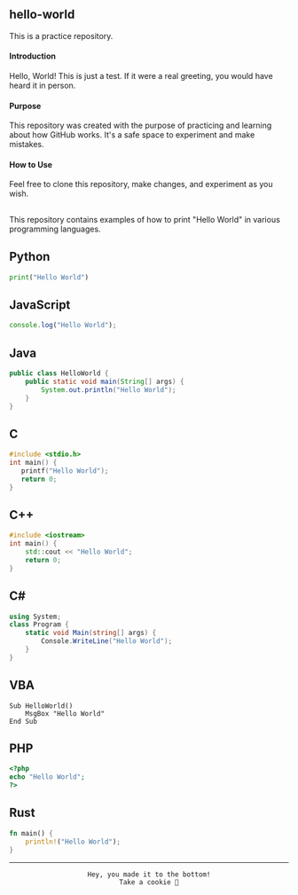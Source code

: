 ## hello-world

This is a practice repository.

#### Introduction

Hello, World! This is just a test. If it were a real greeting, you would have heard it in person.

#### Purpose

This repository was created with the purpose of practicing and learning about how GitHub works. It's a safe space to experiment and make mistakes.

#### How to Use

Feel free to clone this repository, make changes, and experiment as you wish.

##

This repository contains examples of how to print "Hello World" in various programming languages.

## Python

```python
print("Hello World")
```

## JavaScript

```javascript
console.log("Hello World");
```

## Java

```java
public class HelloWorld {
    public static void main(String[] args) {
        System.out.println("Hello World");
    }
}
```

## C
```c
#include <stdio.h>
int main() {
   printf("Hello World");
   return 0;
}
```

## C++

```cpp
#include <iostream>
int main() {
    std::cout << "Hello World";
    return 0;
}
```

## C#

```csharp
using System;
class Program {
    static void Main(string[] args) {
        Console.WriteLine("Hello World");
    }
}
```

## VBA

```vba
Sub HelloWorld()
    MsgBox "Hello World"
End Sub
```

## PHP

```php
<?php
echo "Hello World";
?>
```

## Rust

```rust
fn main() {
    println!("Hello World");
}
```
---

<div align="center">
    
    Hey, you made it to the bottom!
    Take a cookie 🍪

</div>
